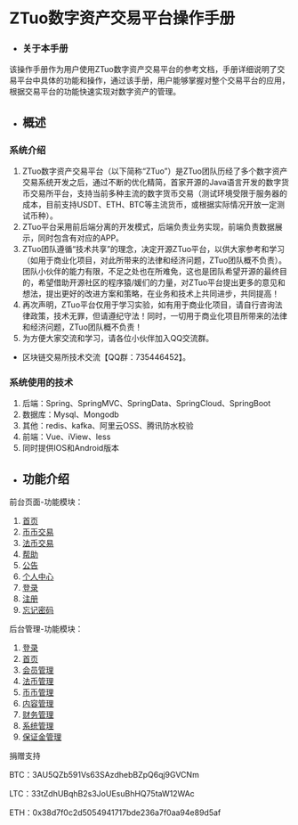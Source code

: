 # ZTuo数字资产交易平台操作手册

* ### 关于本手册

该操作手册作为用户使用ZTuo数字资产交易平台的参考文档，手册详细说明了交易平台中具体的功能和操作，通过该手册，用户能够掌握对整个交易平台的应用，根据交易平台的功能快速实现对数字资产的管理。


* ## 概述

### 系统介绍

1. ZTuo数字资产交易平台（以下简称“ZTuo”）是ZTuo团队历经了多个数字资产交易系统开发之后，通过不断的优化精简，首家开源的Java语言开发的数字货币交易所平台，支持当前多种主流的数字货币交易（测试环境受限于服务器的成本，目前支持USDT、ETH、BTC等主流货币，或根据实际情况开放一定测试币种）。
2. ZTuo平台采用前后端分离的开发模式，后端负责业务实现，前端负责数据展示，同时包含有对应的APP。
3. ZTuo团队遵循“技术共享”的理念，决定开源ZTuo平台，以供大家参考和学习（如用于商业化项目，对此所带来的法律和经济问题，ZTuo团队概不负责）。团队小伙伴的能力有限，不足之处也在所难免，这也是团队希望开源的最终目的，希望借助开源社区的程序猿/媛们的力量，对ZTuo平台提出更多的意见和想法，提出更好的改进方案和策略，在业务和技术上共同进步，共同提高！
4. 再次声明，ZTuo平台仅用于学习实验，如有用于商业化项目，请自行咨询法律政策，技术无罪，但请遵纪守法！同时，一切用于商业化项目所带来的法律和经济问题，ZTuo团队概不负责！
5. 为方便大家交流和学习，请各位小伙伴加入QQ交流群。
* 区块链交易所技术交流【QQ群：735446452】。


### 系统使用的技术

1. 后端：Spring、SpringMVC、SpringData、SpringCloud、SpringBoot
2. 数据库：Mysql、Mongodb
3. 其他：redis、kafka、阿里云OSS、腾讯防水校验
4. 前端：Vue、iView、less
5. 同时提供IOS和Android版本



* ## 功能介绍

前台页面-功能模块：

1. [首页](/ZTuo/shou-ye.md)
2. [币币交易](/ZTuo/bi-bi-jiao-yi.md)
3. [法币交易](/ZTuo/fa-bi-jiao-yi.md)
4. [帮助](/ZTuo/bang-zhu.md)
5. [公告](/ZTuo/gong-gao.md)
6. [个人中心](/ZTuo/ge-ren-zhong-xin.md)
7. [登录](/ZTuo/deng-lu.md)
8. [注册](/ZTuo/gai-shu.md)
9. [忘记密码](/ZTuo/wang-ji-mi-ma.md)

后台管理-功能模块：

1. [登录](/ZTuo/deng-lu1.md)
2. [首页](/ZTuo/shou-ye1.md)
3. [会员管理](/ZTuo/hui-yuan-guan-li.md)
4. [法币管理](/ZTuo/fa-bi-guan-li.md)
5. [币币管理](/ZTuo/bi-bi-guan-li.md)
6. [内容管理](/ZTuo/nei-rong-guan-li.md)
7. [财务管理](/ZTuo/cai-wu-guan-li.md)
8. [系统管理](/ZTuo/xi-tong-guan-li.md)
9. [保证金管理](//ZTuo/bao-zheng-jin-guan-li.md)


捐赠支持

BTC：3AU5QZb591Vs63SAzdhebBZpQ6qj9GVCNm

LTC：33tZdhUBqhB2s3JoUEsuBhHQ75taW12WAc

ETH：0x38d7f0c2d5054941717bde236a7f0aa94e89d5af
